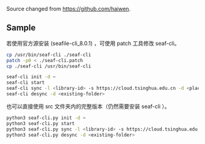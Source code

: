 Source changed from https://github.com/haiwen.

## Sample

若使用官方源安装 (seafile-cli_8.0.1) ，可使用 patch 工具修改 seaf-cli。

```bash
cp /usr/bin/seaf-cli ./seaf-cli
patch -p0 < ./seaf-cli.patch
cp ./seaf-cli /usr/bin/seaf-cli
```

```bash
seaf-cli init -d ~
seaf-cli start
seaf-cli sync -l <library-id> -s https://cloud.tsinghua.edu.cn -d <place-directory> -o <token>
seaf-cli desync -d <existing-folder>
```

也可以直接使用 src 文件夹内的完整版本（仍然需要安装 seaf-cli ）。

```bash
python3 seaf-cli.py init -d ~
python3 seaf-cli.py start
python3 seaf-cli.py sync -l <library-id> -s https://cloud.tsinghua.edu.cn -d <place-directory> -o <token>
python3 seaf-cli.py desync -d <existing-folder>
```

